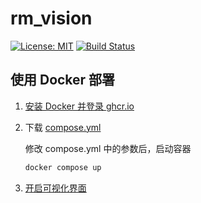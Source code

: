 # rm_vision

[![License: MIT](https://img.shields.io/badge/License-MIT-blue.svg)](https://opensource.org/licenses/MIT)
[![Build Status](https://github.com/chenjunnn/rm_vision/actions/workflows/ci.yml/badge.svg)](https://github.com/chenjunnn/rm_vision/actions/workflows/ci.yml)

## 使用 Docker 部署

1. [安装 Docker 并登录 ghcr.io](https://github.com/chenjunnn/rm_vision/wiki/安装-Docker-并登录-ghcr.io)

2. 下载 [compose.yml](https://github.com/chenjunnn/rm_vision/releases)

    修改 compose.yml 中的参数后，启动容器

    ```sh
    docker compose up
    ```

3. [开启可视化界面](https://github.com/chenjunnn/rm_vision/wiki/开启可视化界面)
